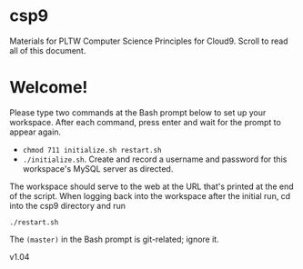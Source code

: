 # csp9
Materials for PLTW Computer Science Principles for Cloud9. Scroll to read all of this document. 
# Welcome!

Please type two commands at the Bash prompt below to set up your workspace. After each command, press enter and wait for the prompt to appear again.

 * `chmod 711 initialize.sh restart.sh`
 * `./initialize.sh`. Create and record a username and password for this workspace's MySQL server as directed.

The workspace should serve to the web at the URL that's printed at the end of the script. When logging back into the workspace after the initial run, cd into the csp9 directory and run

   `./restart.sh`

The `(master)` in the Bash prompt is git-related; ignore it. 

v1.04 
